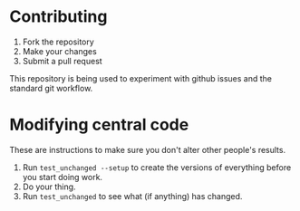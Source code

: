 Contributing
============

1. Fork the repository
2. Make your changes
3. Submit a pull request

This repository is being used to experiment with github issues and the 
standard git workflow.

Modifying central code
======================
These are instructions to make sure you don't alter other people's results.

1. Run `test_unchanged --setup` to create the versions of everything before
you start doing work.
2. Do your thing.
3. Run `test_unchanged` to see what (if anything) has changed.
